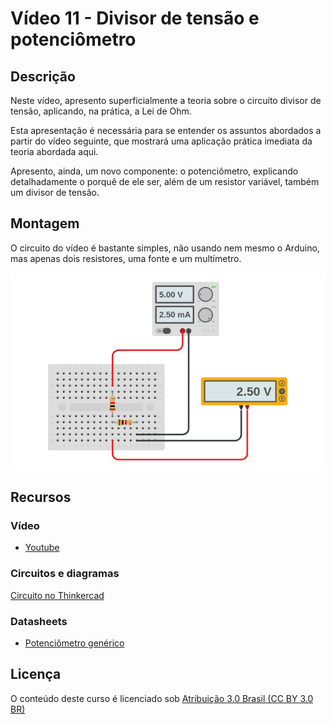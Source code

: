 # Vídeo 11 - Divisor de tensão e potenciômetro

## Descrição

Neste vídeo, apresento superficialmente a teoria sobre o circuito divisor de tensão, aplicando, na prática, a Lei de Ohm.

Esta apresentação é necessária para se entender os assuntos abordados a partir do vídeo seguinte, que mostrará uma aplicação prática imediata da teoria abordada aqui.

Apresento, ainda, um novo componente: o potenciômetro, explicando detalhadamente o porquê de ele ser, além de um resistor variável, também um divisor de tensão.


## Montagem

O circuito do vídeo é bastante simples, não usando nem mesmo o Arduino, mas apenas dois resistores, uma fonte e um multímetro.

![Montagem do circuito do vídeo 11](imagens/montagem.png)

## Recursos

### Vídeo

* [Youtube](https://youtu.be/oaMv8a2DhlQ)

### Circuitos e diagramas

[Circuito no Thinkercad](https://www.tinkercad.com/things/1acd726ywdN)

### Datasheets

* [Potenciômetro genérico](../datasheets/potentiometer.pdf)

## Licença

O conteúdo deste curso é licenciado sob [Atribuição 3.0 Brasil (CC BY 3.0 BR)](https://creativecommons.org/licenses/by/3.0/br)
